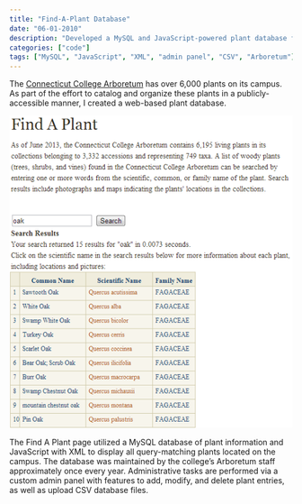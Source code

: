 ```yaml
---
title: "Find-A-Plant Database"
date: "06-01-2010"
description: "Developed a MySQL and JavaScript-powered plant database for public and admin use."
categories: ["code"]
tags: ["MySQL", "JavaScript", "XML", "admin panel", "CSV", "Arboretum"]
---
```


The [Connecticut College Arboretum](https://www.conncoll.edu/the-arboretum/) has over 6,000 plants on its campus.  As part of the effort to catalog and organize these plants in a publicly-accessible manner, I created a web-based plant database.

![Find-a-plant UI screenshot](./assets/findaplant.png)

The Find A Plant page utilized a MySQL database of plant information and JavaScript with XML to display all query-matching plants located on the campus.  The database was maintained by the college’s Arboretum staff approximately once every year.  Administrative tasks are performed via a custom admin panel with features to add, modify, and delete plant entries, as well as upload CSV database files.